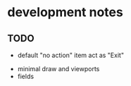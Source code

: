 # development notes

## TODO

+ default "no action" item act as "Exit"
- minimal draw and viewports
- fields
